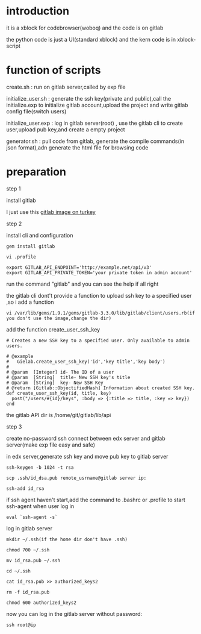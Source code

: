 introduction
======

it is a xblock for codebrowser(woboq) and the code is on gitlab

the python code is just a UI(standard xblock) and the kern code is in xblock-script


function of scripts
======

create.sh :               run on gitlab server,called by exp file

initialize_user.sh :      generate the ssh key(private and public),call the initialize.exp to initialize gitlab 
account,upload the project and write gitlab config file(switch users)

initialize_user.exp :     log in gitlab server(root) , use the gitlab cli to create user,upload pub key,and create a empty 
project

generator.sh :            pull code from gitlab, generate the compile commands(in json format),adn generate the html file for browsing code


preparation
======
step 1 

install gitlab

I just use this
[gitlab image on turkey](http://www.turnkeylinux.org/gitlab)

step 2

install cli and configuration

    gem install gitlab
    
    vi .profile
    
    export GITLAB_API_ENDPOINT='http://example.net/api/v3'
    export GITLAB_API_PRIVATE_TOKEN='your private token in admin account'
    
run the command "gitlab" and you can see the help if all right

the gitlab cli dont't provide a function to upload ssh key to a specified user ,so i add a function

    vi /var/lib/gems/1.9.1/gems/gitlab-3.3.0/lib/gitlab/client/users.rb(if you don't use the image,change the dir)
    
add the function create_user_ssh_key

    # Creates a new SSH key to a specified user. Only available to admin users.

    # @example
    #   Gielab.create_user_ssh_key('id','key title','key body')
    #
    # @param  [Integer] id- The ID of a user
    # @param  [String]  title- New SSH key's title
    # @param  [String]  key- New SSH Key
    # @return [Gitlab::ObjectifiedHash] Information about created SSH key.
    def create_user_ssh_key(id, title, key)
      post("/users/#{id}/keys", :body => {:title => title, :key => key})
    end
    
the gitlab API dir is /home/git/gitlab/lib/api

step 3 

create no-password ssh connect between edx server and gitlab server(make exp file easy and safe)

in edx server,generate ssh key and move pub key to gitlab server
    
    ssh-keygen -b 1024 -t rsa
    
    scp .ssh/id_dsa.pub remote_usrname@gitlab server ip:
    
    ssh-add id_rsa
    
if ssh agent haven't start,add the command to .bashrc or .profile to start ssh-agent when user log in

    eval `ssh-agent -s`
    
    
log in gitlab server
    
    mkdir ~/.ssh(if the home dir don't have .ssh)
    
    chmod 700 ~/.ssh
    
    mv id_rsa.pub ~/.ssh
    
    cd ~/.ssh
    
    cat id_rsa.pub >> authorized_keys2
    
    rm -f id_rsa.pub
    
    chmod 600 authorized_keys2
    
now you can log in the gitlab server without password:
    
    ssh root@ip


    
    
    
    



